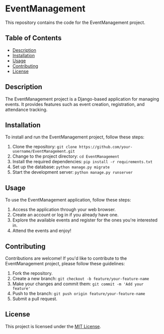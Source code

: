 # EventManagement

This repository contains the code for the EventManagement project.

## Table of Contents

- [Description](#description)
- [Installation](#installation)
- [Usage](#usage)
- [Contributing](#contributing)
- [License](#license)

## Description

The EventManagement project is a Django-based application for managing events. It provides features such as event creation, registration, and attendance tracking.

## Installation

To install and run the EventManagement project, follow these steps:

1. Clone the repository: `git clone https://github.com/your-username/EventManagement.git`
2. Change to the project directory: `cd EventManagement`
3. Install the required dependencies: `pip install -r requirements.txt`
4. Set up the database: `python manage.py migrate`
5. Start the development server: `python manage.py runserver`

## Usage

To use the EventManagement application, follow these steps:

1. Access the application through your web browser.
2. Create an account or log in if you already have one.
3. Explore the available events and register for the ones you're interested in.
4. Attend the events and enjoy!

## Contributing

Contributions are welcome! If you'd like to contribute to the EventManagement project, please follow these guidelines:

1. Fork the repository.
2. Create a new branch: `git checkout -b feature/your-feature-name`
3. Make your changes and commit them: `git commit -m 'Add your feature'`
4. Push to the branch: `git push origin feature/your-feature-name`
5. Submit a pull request.

## License

This project is licensed under the [MIT License](LICENSE).
